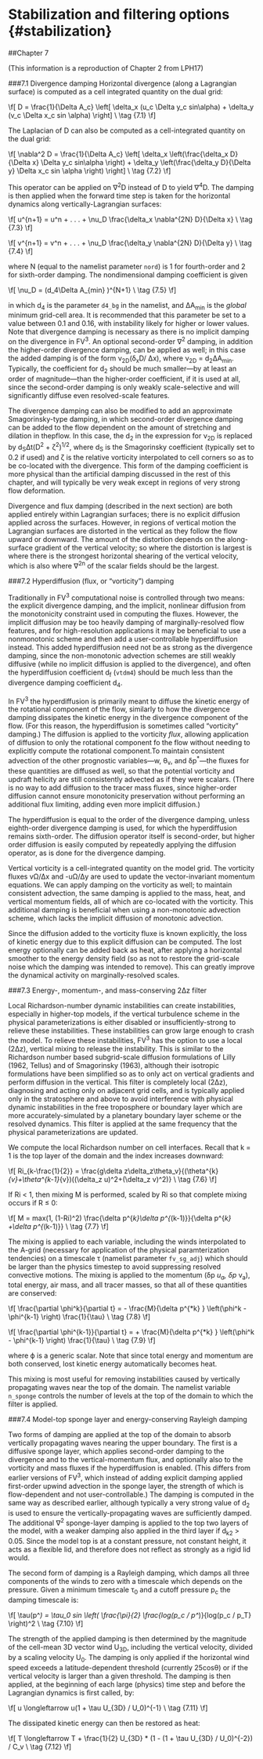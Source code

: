 Stabilization and filtering options {#stabilization}
=========================================

##Chapter 7 

(This information is a reproduction of Chapter 2 from LPH17)

###7.1 Divergence damping
Horizontal divergence (along a Lagrangian surface) is computed as a cell integrated quantity on the dual grid:

\f[
 D =   \frac{1}{\Delta A_c} \left[ \delta_x (u_c \Delta y_c sin\alpha) + \delta_y (v_c \Delta x_c sin \alpha) \right]    \\  \tag {7.1}
  \f]

The Laplacian of D can also be computed as a cell-integrated quantity on the dual grid:

\f[
 \nabla^2 D =   \frac{1}{\Delta A_c} \left[ \delta_x \left(\frac{\delta_x D}{\Delta x} \Delta y_c sin\alpha \right) + \delta_y \left(\frac{\delta_y D}{\Delta y} \Delta x_c sin \alpha \right) \right]    \\  \tag {7.2}
  \f]

This operator can be applied on &nabla;<sup>2</sup>D instead of D to yield &nabla;<sup>4</sup>D. The damping is then applied when the forward time step is taken for the horizontal dynamics along vertically-Lagrangian surfaces:

\f[
 u^{n+1} =  u^n + . . . +    \nu_D \frac{\delta_x  \nabla^{2N} D}{\Delta x}   \\  \tag {7.3}
  \f]

\f[
 v^{n+1} =  v^n + . . . +    \nu_D \frac{\delta_y  \nabla^{2N} D}{\Delta y}   \\  \tag {7.4}
  \f]

where N (equal to the namelist parameter `nord`) is 1 for fourth-order and 2 for sixth-order damping. The nondimensional damping coefficient is given

\f[
   \nu_D =  (d_4\Delta A_{min} )^{N+1}  \\  \tag {7.5}
  \f]

in which d<sub>4</sub> is the parameter `d4_bg` in the namelist, and &Delta;A<sub>min</sub> is the *global* minimum grid-cell area. It is recommended that this parameter be set to a value between 0.1 and 0.16, with instability likely for higher or lower values. Note that divergence damping is necessary as there is no implicit damping on the divergence in FV<sup>3</sup>. An optional second-order &nabla;<sup>2</sup> damping, in addition the higher-order divergence damping, can be applied as well; in this case the added damping is of the form &nu;<sub>2D</sub>(&delta;<sub>x</sub>D/ &Delta;x), where &nu;<sub>2D</sub> = d<sub>2</sub>&Delta;A<sub>min</sub>. Typically, the coefficient for d<sub>2</sub> should be much smaller—by at least an order of magnitude—than the higher-order coefficient, if it is used at all, since the second-order damping is only weakly scale-selective and will significantly diffuse even resolved-scale features.

The divergence damping can also be modified to add an approximate Smagorinsky-type damping, in which second-order divergence damping can be added to the flow dependent on the amount of stretching and dilation in thepflow. In this case, the d<sub>2</sub> in the expression for &nu;<sub>2D</sub> is replaced by d<sub>S</sub>&Delta;t(D<sup>2</sup> + &zeta;<sup>2</sup>)<sup>1/2</sup>, where d<sub>S</sub> is the Smagorinsky coefficient (typically set to 0.2 if used) and &zeta; is the relative vorticity interpolated to cell corners so as to be co-located with the divergence. This form of the damping coefficient is more physical than the artificial damping discussed in the rest of this chapter, and will typically be very weak except in regions of very strong flow deformation.

Divergence and flux damping (described in the next section) are both applied entirely within Lagrangian surfaces; there is no explicit diffusion applied across the surfaces. However, in regions of vertical motion the Lagrangian surfaces are distorted in the vertical as they follow the flow upward or downward. The amount of the distortion depends on the along-surface gradient of the vertical velocity; so where the distortion is largest is where there is the strongest horizontal shearing of the vertical velocity, which is also where &nabla;<sup>2n</sup> of the scalar fields should be the largest.


###7.2 Hyperdiffusion (flux, or “vorticity”) damping

Traditionally in FV<sup>3</sup> computational noise is controlled through two means: the explicit divergence damping, and the implicit, nonlinear diffusion from the monotonicity constraint used in computing the fluxes. However, the implicit diffusion may be too heavily damping of marginally-resolved flow features, and for high-resolution applications it may be beneficial to use a nonmonotonic scheme and then add a user-controllable hyperdiffusion instead. This added hyperdiffusion need not be as strong as the divergence damping, since the non-monotonic advection schemes are still weakly diffusive (while no implicit diffusion is applied to the divergence), and often the hyperdiffusion coefficient d<sub>f</sub> (`vtdm4`) should be much less than the divergence damping coefficient d<sub>4</sub>.

In FV<sup>3</sup> the hyperdiffusion is primarily meant to diffuse the kinetic energy of the rotational component of the flow, similarly to how the divergence damping dissipates the kinetic energy in the divergence component of the flow. (For this reason, the hyperdiffusion is sometimes called “vorticity” damping.) The diffusion is applied to the vorticity *flux*, allowing application of diffusion to only the rotational component fo the flow without needing to explicitly compute the rotational component.To maintain consistent advection of the other prognostic variables—w, &theta;<sub>v</sub>, and &delta;p<sup>*</sup>—the fluxes for these quantities are diffused as well, so that the potential vorticity and updraft helicity are still consistently advected as if they were scalars. (There is no way to add diffusion to the tracer mass fluxes, since higher-order diffusion cannot ensure monotonicity preservation without performing an additional flux limiting, adding even more implicit diffusion.)

The hyperdiffusion is equal to the order of the divergence damping, unless eighth-order divergence damping is used, for which the hyperdiffusion remains sixth-order. The diffusion operator itself is second-order, but higher order diffusion is easily computed by repeatedly applying the diffusion operator, as is done for the divergence damping.

Vertical vorticity is a cell-integrated quantity on the model grid. The vorticity fluxes v&Omega;/&Delta;x and -u&Omega;/&Delta;y are used to update the vector-invariant momentum equations. We can apply damping on the vorticity as well; to maintain consistent advection, the same damping is applied to the mass, heat, and vertical momentum fields, all of which are co-located with the vorticity. This additional damping is beneficial when using a non-monotonic advection scheme, which lacks the implicit diffusion of monotonic advection.

Since the diffusion added to the vorticity fluxe is known explicitly, the loss of kinetic energy due to this explicit diffusion can be computed. The lost energy optionally can be added back as heat, after applying a horizontal smoother to the energy density field (so as not to restore the grid-scale noise which the damping was intended to remove). This can greatly improve the dynamical activity on marginally-resolved scales.

###7.3 Energy-, momentum-, and mass-conserving 2&Delta;z filter

Local Richardson-number dynamic instabilities can create instabilities, especially in higher-top models, if the vertical turbulence scheme in the physical parameterizations is either disabled or insufficiently-strong to relieve these instabilities. These instabilities can grow large enough to crash the model. To relieve these instabilities, FV<sup>3</sup> has the option to use a local (2&Delta;z), vertical mixing to release the instability. This is similar to the Richardson number based subgrid-scale diffusion formulations of Lilly (1962, Tellus) and of Smagorinsky (1963), although their isotropic formulations have been simplified so as to only act on vertical gradients and perform diffusion in the vertical. This filter is completely local (2&Delta;z), diagnosing and acting only on adjacent grid cells, and is typically applied only in the stratosphere and above to avoid interference with physical dynamic instabilities in the free troposphere or boundary layer which are more accurately-simulated by a planetary boundary layer scheme or the resolved dynamics. This filter is applied at the same frequency that the physical parameterizations are updated.

We compute the local Richardson number on cell interfaces. Recall that k = 1 is the top layer of the domain and the index increases downward:

\f[
   Ri_{k-\frac{1}{2}} =  \frac{g\delta z\delta_z\theta_v}{(\theta^{k}_{v}+\theta^{k-1}_{v})((\delta_z u)^2+(\delta_z v)^2)}  \\  \tag {7.6}
  \f]


If Ri < 1, then mixing M is performed, scaled by Ri so that complete mixing occurs if R ≤ 0:

\f[
   M = max(1, (1-Ri)^2) \frac{\delta p^{*k}\delta p^{*(k-1)}}{\delta p^{*k} +\delta p^{*(k-1)}}  \\  \tag {7.7}
  \f]

The mixing is applied to each variable, including the winds interpolated to the A-grid (necessary for application of the physical paramterization tendencies) on a timescale &tau; (namelist parameter `fv_sg_adj`) which should be larger than the physics timestep to avoid suppressing resolved convective motions. The mixing is applied to the momentum (&delta;p<sup>*</sup> u<sub>a</sub>, &delta;p<sup>*</sup> v<sub>a</sub>), total energy, air mass, and all tracer masses, so that all of these quantities are conserved:

\f[
  \frac{\partial \phi^k}{\partial t} = - \frac{M}{\delta p^{*k} } \left(\phi^k - \phi^{k-1} \right) \frac{1}{\tau}  \\  \tag {7.8}
  \f]


\f[
  \frac{\partial \phi^{k-1}}{\partial t} = + \frac{M}{\delta p^{*k} } \left(\phi^k - \phi^{k-1} \right) \frac{1}{\tau}  \\  \tag {7.9}
  \f]

where  ϕ is a generic scalar. Note that since total energy and momentum are both conserved, lost kinetic energy automatically becomes heat.

This mixing is most useful for removing instabilities caused by vertically propagating waves near the top of the domain. The namelist variable `n_sponge` controls the number of levels at the top of the domain to which the filter is applied.

###7.4 Model-top sponge layer and energy-conserving Rayleigh damping

Two forms of damping are applied at the top of the domain to absorb vertically propagating waves nearing the upper boundary. The first is a diffusive sponge layer, which applies second-order damping to the divergence and to the vertical-momentum flux, and optionally also to the vorticity and mass fluxes if the hyperdiffusion is enabled. (This differs from earlier versions of FV<sup>3</sup>, which instead of adding explicit damping applied first-order upwind advection in the sponge layer, the strength of which is flow-dependent and not user-controllable.) The damping is computed in the same way as described earlier, although typically a very strong value of d<sub>2</sub> is used to ensure the vertically-propagating waves are sufficiently damped. The additional &nabla;<sup>2</sup> sponge-layer damping is applied to the top two layers of the model, with a weaker damping also applied in the third layer if d<sub>k2</sub> > 0.05. Since the model top is at a constant pressure, not constant height, it acts as a flexible lid, and therefore does not reflect as strongly as a rigid lid would.

The second form of damping is a Rayleigh damping, which damps all three components of the winds to zero with a timescale which depends on the pressure. Given a minimum timescale &tau;<sub>0</sub> and a cutoff pressure p<sub>c</sub> the damping timescale is:

\f[
    \tau(p^*) = \tau_0 sin \left( \frac{\pi}{2} \frac{log(p_c / p^*)}{log(p_c / p_T} \right)^2  \\  \tag {7.10}
  \f]

The strength of the applied damping is then determined by the magnitude of the cell-mean 3D vector wind U<sub>3D</sub>, including the vertical velocity, divided by a scaling velocity U<sub>0</sub>. The damping is only applied if the horizontal wind speed exceeds a latitude-dependent threshold (currently 25cos&theta;) or if the vertical velocity is larger than a given threshold. The damping is then applied, at the beginning of each large (physics) time step and before the Lagrangian dynamics is first called, by:

\f[
    u  \longleftarrow u(1 + \tau U_{3D} / U_0)^{-1} \\  \tag {7.11}
  \f]

The dissipated kinetic energy can then be restored as heat:

\f[
    T  \longleftarrow T + \frac{1}{2} U_{3D} * (1 - (1 + \tau U_{3D} / U_0)^{-2}) / C_v \\  \tag {7.12}
  \f]




